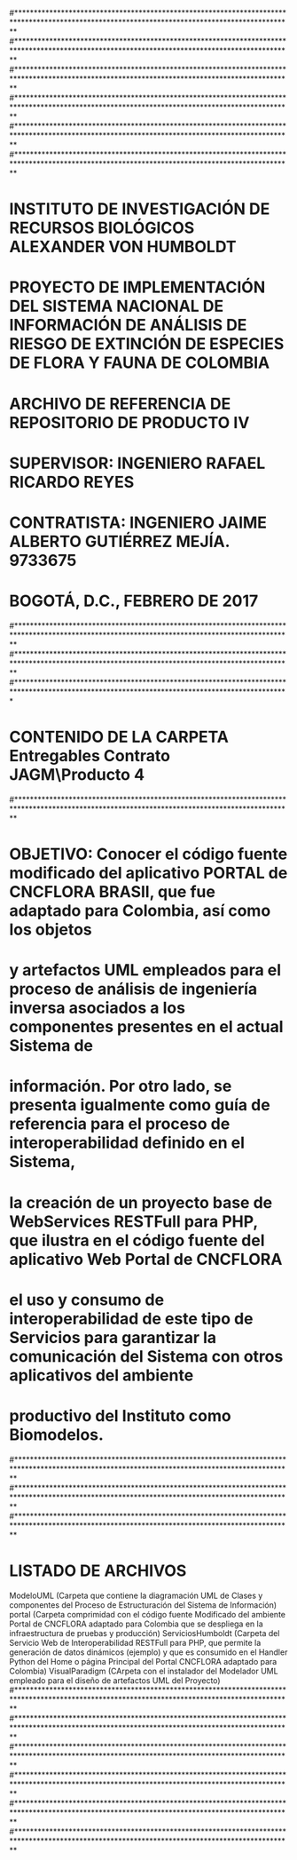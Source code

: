 #***********************************************************************************************************************************************
#***********************************************************************************************************************************************
#***********************************************************************************************************************************************
#***********************************************************************************************************************************************
#***********************************************************************************************************************************************
#***********************************************************************************************************************************************
#  INSTITUTO DE INVESTIGACIÓN DE RECURSOS BIOLÓGICOS ALEXANDER VON HUMBOLDT
#  PROYECTO DE IMPLEMENTACIÓN DEL SISTEMA NACIONAL DE INFORMACIÓN DE ANÁLISIS DE RIESGO DE EXTINCIÓN DE ESPECIES DE FLORA Y FAUNA DE COLOMBIA
#  ARCHIVO DE REFERENCIA DE REPOSITORIO DE PRODUCTO IV
#  SUPERVISOR:  INGENIERO RAFAEL RICARDO REYES
#  CONTRATISTA:  INGENIERO JAIME ALBERTO GUTIÉRREZ MEJÍA.  9733675
#  BOGOTÁ, D.C., FEBRERO DE 2017
#***********************************************************************************************************************************************
#***********************************************************************************************************************************************
#**********************************************************************************************************************************************
#  CONTENIDO DE LA CARPETA Entregables Contrato JAGM\Producto 4
#***********************************************************************************************************************************************
#  OBJETIVO:  Conocer el código fuente modificado del aplicativo PORTAL de CNCFLORA BRASIl, que fue adaptado para Colombia, así como los objetos
#  y artefactos UML empleados para el proceso de análisis de ingeniería inversa asociados a los componentes presentes en el actual Sistema de 
#  información.  Por otro lado, se presenta igualmente como guía de referencia para el proceso de interoperabilidad definido en el Sistema,
#  la creación de un proyecto base de WebServices RESTFull para PHP, que ilustra en el código fuente del aplicativo Web Portal de CNCFLORA
#  el uso y consumo de interoperabilidad de este tipo de Servicios para garantizar la comunicación del Sistema con otros aplicativos del ambiente
#  productivo del Instituto como Biomodelos.
#***********************************************************************************************************************************************
#***********************************************************************************************************************************************
#***********************************************************************************************************************************************
#  LISTADO DE ARCHIVOS
ModeloUML (Carpeta que contiene la diagramación UML de Clases y componentes del Proceso de Estructuración del Sistema de Información)
portal (Carpeta comprimidad con el código fuente Modificado del ambiente Portal de CNCFLORA adaptado para Colombia que se despliega en la infraestructura de pruebas y producción)
ServiciosHumboldt (Carpeta del Servicio Web de Interoperabilidad RESTFull para PHP, que permite la generación de datos dinámicos (ejemplo) y que es
consumido en el Handler Python del Home o página Principal del Portal CNCFLORA adaptado para Colombia)
VisualParadigm (CArpeta con el instalador del Modelador UML empleado para el diseño de artefactos UML del Proyecto)
#***********************************************************************************************************************************************
#***********************************************************************************************************************************************
#***********************************************************************************************************************************************
#***********************************************************************************************************************************************
#***********************************************************************************************************************************************
#***********************************************************************************************************************************************
